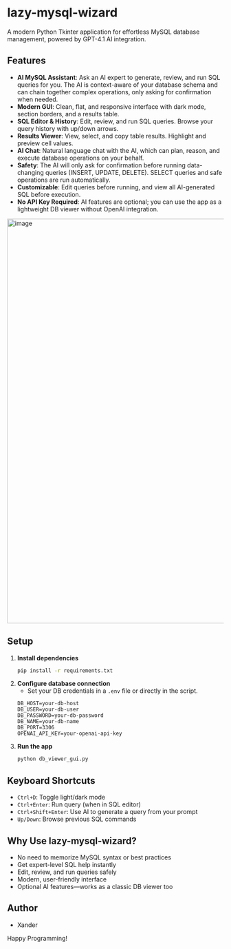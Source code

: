 # lazy-mysql-wizard

A modern Python Tkinter application for effortless MySQL database management, powered by GPT-4.1 AI integration. 

## Features
- **AI MySQL Assistant**: Ask an AI expert to generate, review, and run SQL queries for you. The AI is context-aware of your database schema and can chain together complex operations, only asking for confirmation when needed.
- **Modern GUI**: Clean, flat, and responsive interface with dark mode, section borders, and a results table.
- **SQL Editor & History**: Edit, review, and run SQL queries. Browse your query history with up/down arrows.
- **Results Viewer**: View, select, and copy table results. Highlight and preview cell values.
- **AI Chat**: Natural language chat with the AI, which can plan, reason, and execute database operations on your behalf.
- **Safety**: The AI will only ask for confirmation before running data-changing queries (INSERT, UPDATE, DELETE). SELECT queries and safe operations are run automatically.
- **Customizable**: Edit queries before running, and view all AI-generated SQL before execution.
- **No API Key Required**: AI features are optional; you can use the app as a lightweight DB viewer without OpenAI integration.

<img width="835" height="940" alt="image" src="https://github.com/user-attachments/assets/2794373c-3609-40cb-a8da-d8c58da08c0e" />

## Setup
1. **Install dependencies**
   ```sh
   pip install -r requirements.txt
   ```
2. **Configure database connection**
   - Set your DB credentials in a `.env` file or directly in the script.
   ```env
   DB_HOST=your-db-host
   DB_USER=your-db-user
   DB_PASSWORD=your-db-password
   DB_NAME=your-db-name
   DB_PORT=3306
   OPENAI_API_KEY=your-openai-api-key
   ```
3. **Run the app**
   ```sh
   python db_viewer_gui.py
   ```

## Keyboard Shortcuts
- `Ctrl+D`: Toggle light/dark mode
- `Ctrl+Enter`: Run query (when in SQL editor)
- `Ctrl+Shift+Enter`: Use AI to generate a query from your prompt
- `Up/Down`: Browse previous SQL commands

## Why Use lazy-mysql-wizard?
- No need to memorize MySQL syntax or best practices
- Get expert-level SQL help instantly
- Edit, review, and run queries safely
- Modern, user-friendly interface
- Optional AI features—works as a classic DB viewer too

## Author
- Xander

Happy Programming!

